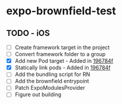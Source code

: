 # expo-brownfield-test

## TODO - iOS

- [ ] Create framework target in the project
- [ ] Convert framework folder to a group
- [X] Add new Pod target - Added in [196784f](https://github.com/pmleczek/expo-brownfield-test/commit/196784f565af5d990db127618cf4680e6a8282ae)
- [X] Statically link pods - Added in [196784f](https://github.com/pmleczek/expo-brownfield-test/commit/196784f565af5d990db127618cf4680e6a8282ae)
- [ ] Add the bundling script for RN
- [ ] Add the brownfield entrypoint
- [ ] Patch ExpoModulesProvider
- [ ] Figure out building
